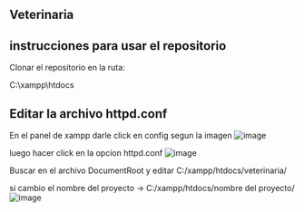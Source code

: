 ## Veterinaria


## instrucciones para usar el repositorio
Clonar el repositorio en la ruta:

C:\xampp\htdocs

## Editar la archivo httpd.conf

En el panel de xampp darle click en config segun la imagen
![image](https://github.com/Oskitar-Ale/veterinaria/assets/108702192/cbae96eb-0f5e-4e0b-b06f-8d1751a24e4f)

luego hacer click en la opcion httpd.conf
![image](https://github.com/Oskitar-Ale/veterinaria/assets/108702192/cdb49f4e-5f6b-4076-b859-bdb8789f8786)

Buscar en el archivo DocumentRoot y editar C:/xampp/htdocs/veterinaria/ 


si cambio el nombre del proyecto ->  C:/xampp/htdocs/nombre del proyecto/
![image](https://github.com/Oskitar-Ale/veterinaria/assets/108702192/6f862bf0-1ac7-4979-bc3d-c20adad8759b)
